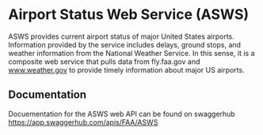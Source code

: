# Airport Status Web Service (ASWS)

ASWS provides current airport status of major United States airports. Information provided by the service includes delays,
ground stops, and weather information from the National Weather Service. In this sense, it is a composite web service that pulls data from fly.faa.gov and www.weather.gov to provide timely information about major US airports. 

## Documentation 
Docuementation for the ASWS web API can be found on swaggerhub
https://app.swaggerhub.com/apis/FAA/ASWS
